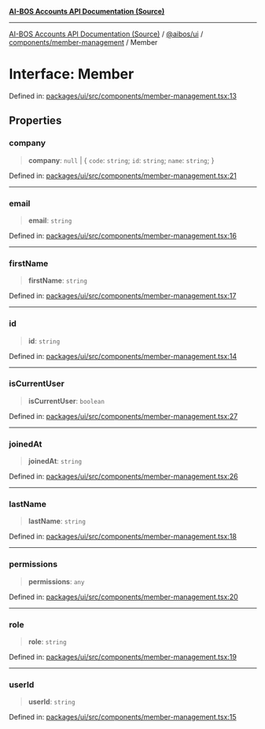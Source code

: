 [**AI-BOS Accounts API Documentation (Source)**](../../../../../README.md)

***

[AI-BOS Accounts API Documentation (Source)](../../../../../README.md) / [@aibos/ui](../../../README.md) / [components/member-management](../README.md) / Member

# Interface: Member

Defined in: [packages/ui/src/components/member-management.tsx:13](https://github.com/pohlai88/accounts/blob/48103fb36d28b2b9bfb33472b6de2f719773cde9/packages/ui/src/components/member-management.tsx#L13)

## Properties

### company

> **company**: `null` \| \{ `code`: `string`; `id`: `string`; `name`: `string`; \}

Defined in: [packages/ui/src/components/member-management.tsx:21](https://github.com/pohlai88/accounts/blob/48103fb36d28b2b9bfb33472b6de2f719773cde9/packages/ui/src/components/member-management.tsx#L21)

***

### email

> **email**: `string`

Defined in: [packages/ui/src/components/member-management.tsx:16](https://github.com/pohlai88/accounts/blob/48103fb36d28b2b9bfb33472b6de2f719773cde9/packages/ui/src/components/member-management.tsx#L16)

***

### firstName

> **firstName**: `string`

Defined in: [packages/ui/src/components/member-management.tsx:17](https://github.com/pohlai88/accounts/blob/48103fb36d28b2b9bfb33472b6de2f719773cde9/packages/ui/src/components/member-management.tsx#L17)

***

### id

> **id**: `string`

Defined in: [packages/ui/src/components/member-management.tsx:14](https://github.com/pohlai88/accounts/blob/48103fb36d28b2b9bfb33472b6de2f719773cde9/packages/ui/src/components/member-management.tsx#L14)

***

### isCurrentUser

> **isCurrentUser**: `boolean`

Defined in: [packages/ui/src/components/member-management.tsx:27](https://github.com/pohlai88/accounts/blob/48103fb36d28b2b9bfb33472b6de2f719773cde9/packages/ui/src/components/member-management.tsx#L27)

***

### joinedAt

> **joinedAt**: `string`

Defined in: [packages/ui/src/components/member-management.tsx:26](https://github.com/pohlai88/accounts/blob/48103fb36d28b2b9bfb33472b6de2f719773cde9/packages/ui/src/components/member-management.tsx#L26)

***

### lastName

> **lastName**: `string`

Defined in: [packages/ui/src/components/member-management.tsx:18](https://github.com/pohlai88/accounts/blob/48103fb36d28b2b9bfb33472b6de2f719773cde9/packages/ui/src/components/member-management.tsx#L18)

***

### permissions

> **permissions**: `any`

Defined in: [packages/ui/src/components/member-management.tsx:20](https://github.com/pohlai88/accounts/blob/48103fb36d28b2b9bfb33472b6de2f719773cde9/packages/ui/src/components/member-management.tsx#L20)

***

### role

> **role**: `string`

Defined in: [packages/ui/src/components/member-management.tsx:19](https://github.com/pohlai88/accounts/blob/48103fb36d28b2b9bfb33472b6de2f719773cde9/packages/ui/src/components/member-management.tsx#L19)

***

### userId

> **userId**: `string`

Defined in: [packages/ui/src/components/member-management.tsx:15](https://github.com/pohlai88/accounts/blob/48103fb36d28b2b9bfb33472b6de2f719773cde9/packages/ui/src/components/member-management.tsx#L15)
